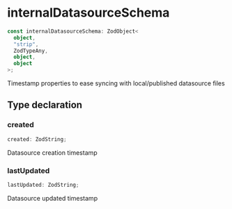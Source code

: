 # internalDatasourceSchema

```ts
const internalDatasourceSchema: ZodObject<
  object,
  "strip",
  ZodTypeAny,
  object,
  object
>;
```

Timestamp properties to ease syncing with local/published datasource files

## Type declaration

### created

```ts
created: ZodString;
```

Datasource creation timestamp

### lastUpdated

```ts
lastUpdated: ZodString;
```

Datasource updated timestamp
